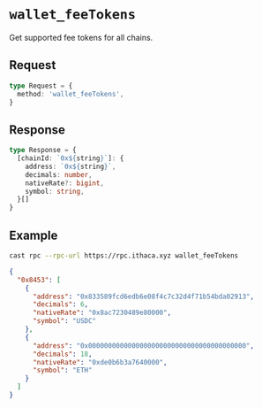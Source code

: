 # `wallet_feeTokens`

Get supported fee tokens for all chains.

## Request

```ts
type Request = {
  method: 'wallet_feeTokens',
}
```

## Response

```ts
type Response = {
  [chainId: `0x${string}`]: {
    address: `0x${string}`,
    decimals: number,
    nativeRate?: bigint,
    symbol: string,
  }[]
}
```

## Example

```sh
cast rpc --rpc-url https://rpc.ithaca.xyz wallet_feeTokens
```

```json
{
  "0x8453": [
    {
      "address": "0x833589fcd6edb6e08f4c7c32d4f71b54bda02913",
      "decimals": 6,
      "nativeRate": "0x8ac7230489e80000",
      "symbol": "USDC"
    },
    {
      "address": "0x0000000000000000000000000000000000000000",
      "decimals": 18,
      "nativeRate": "0xde0b6b3a7640000",
      "symbol": "ETH"
    }
  ]
}
```
